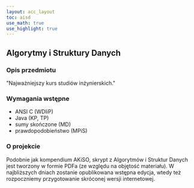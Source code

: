 ```yaml
---
layout: acc_layout
toc: aisd
use_math: true
use_highlight: true
---
```


Algorytmy i Struktury Danych
---
### Opis przedmiotu
"Najważniejszy kurs studiów inżynierskich."

### Wymagania wstępne

* ANSI C (WDIiP)
* Java (KP, TP)
* sumy skończone (MD)
* prawdopodobieństwo (MPiS)

### O projekcie
Podobnie jak kompendium AKiSO, skrypt z Algorytmów i Struktur Danych jest tworzony w formie PDFa (ze względu na objętość materiału). W najbliższych dniach zostanie opublikowana wstępna edycja, wtedy też rozpoczniemy przygotowanie skróconej wersji internetowej.
